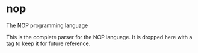 # nop
The NOP programming language

This is the complete parser for the NOP language. It is dropped here with a
tag to keep it for future reference.
